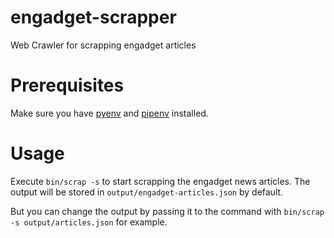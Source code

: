 # engadget-scrapper
Web Crawler for scrapping engadget articles

# Prerequisites

Make sure you have [pyenv](https://github.com/pyenv/pyenv) and [pipenv](https://github.com/pypa/pipenv)
installed.

# Usage

Execute `bin/scrap -s` to start scrapping the engadget news articles.
The output will be stored in `output/engadget-articles.json` by default.

But you can change the output by passing it to the command with `bin/scrap -s output/articles.json`
for example.
